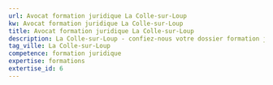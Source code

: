 ```yaml
---
url: Avocat formation juridique La Colle-sur-Loup
kw: Avocat formation juridique La Colle-sur-Loup
title: Avocat formation juridique La Colle-sur-Loup
description: La Colle-sur-Loup - confiez-nous votre dossier formation juridique
tag_ville: La Colle-sur-Loup
competence: formation juridique
expertise: formations
extertise_id: 6
---
```

